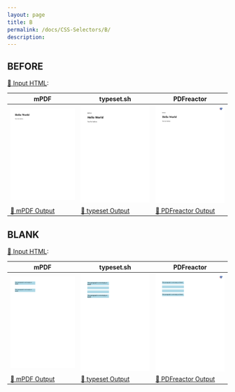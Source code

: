 ```yaml
---
layout: page
title: B
permalink: /docs/CSS-Selectors/B/
description: 
---
```




## BEFORE

[📄 Input HTML](/html/CSS%20Selectors/B/before.html):

| mPDF | typeset.sh | PDFreactor |
|---------|---------|---------|
| ![mPDF Preview](mpdf__html_CSS_Selectors_B_before.html.png) | ![typeset Preview](typeset__html_CSS_Selectors_B_before.html.png) | ![PDFreactor Preview](pdfreactor__html_CSS_Selectors_B_before.html.png) |
| [📕 mPDF Output](mpdf__html_CSS_Selectors_B_before.html.pdf) | [📕 typeset Output](typeset__html_CSS_Selectors_B_before.html.pdf) | [📕 PDFreactor Output](pdfreactor__html_CSS_Selectors_B_before.html.pdf) |

## BLANK

[📄 Input HTML](/html/CSS%20Selectors/B/blank.html):

| mPDF | typeset.sh | PDFreactor |
|---------|---------|---------|
| ![mPDF Preview](mpdf__html_CSS_Selectors_B_blank.html.png) | ![typeset Preview](typeset__html_CSS_Selectors_B_blank.html.png) | ![PDFreactor Preview](pdfreactor__html_CSS_Selectors_B_blank.html.png) |
| [📕 mPDF Output](mpdf__html_CSS_Selectors_B_blank.html.pdf) | [📕 typeset Output](typeset__html_CSS_Selectors_B_blank.html.pdf) | [📕 PDFreactor Output](pdfreactor__html_CSS_Selectors_B_blank.html.pdf) |



